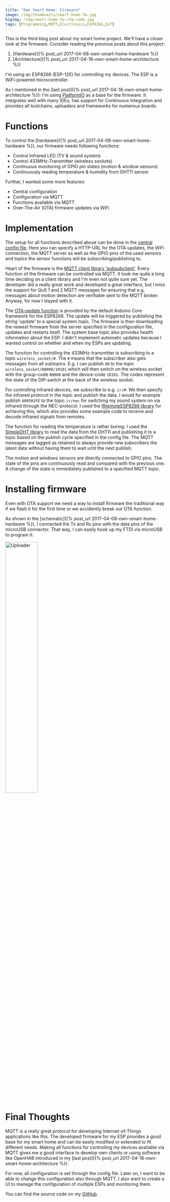```yaml
---
title: "Own Smart Home: Firmware"
image: /img/thumbnails/smart-home-fw.jpg
bigimg: /img/smart-home-fw-cfg-code.jpg
tags: [Programming,MQTT,Electronics,ESP8266,IoT]
---
```


This is the third blog post about my smart home project. We'll have a closer look at the firmware. Consider reading the previous posts about this project:

1. [Hardware]({% post_url 2017-04-08-own-smart-home-hardware %})
2. [Architecture]({% post_url 2017-04-16-own-smart-home-architecture %})

I'm using an ESP8266 (ESP-12E) for controlling my devices. The ESP is a WiFi-powered microcontroller.

As I mentioned in the [last post]({% post_url 2017-04-16-own-smart-home-architecture %}): I'm using [PlatformIO](http://platformio.org/) as a base for the firmware. It integrates well with many IDEs, has support for Continuous Integration and provides all toolchains, uploaders and frameworks for numerous boards.

# Functions

To control the [hardware]({% post_url 2017-04-08-own-smart-home-hardware %}), our firmware needs following functions:

- Control Infrared LED (TV & sound system)
- Control 433MHz-Transmitter (wireless sockets)
- Continuous monitoring of GPIO pin states (motion & window sensors)
- Continuously reading temperature & humidity from DHT11 sensor

Further, I wanted some more features:

- Central configuration
- Configuration via MQTT
- Functions available via MQTT
- Over-The-Air (OTA) firmware updates via WiFi

# Implementation

The setup for all functions described above can be done in the [central config file](https://github.com/lippertmarkus/esp8266-managed/blob/master/src/config.cpp). Here you can specify a HTTP-URL for the OTA-updates, the WiFi connection, the MQTT server as well as the GPIO pins of the used sensors and topics the sensor functions will be subscribing/publishing to.

Heart of the firmware is the [MQTT client library 'pubsubclient'](https://github.com/knolleary/pubsubclient/). Every function of the firmware can be controlled via MQTT. It took me quite a long time deciding on a client library and I'm even not quite sure yet. The developer did a really great work and developed a great interface, but I miss the support for QoS 1 and 2 MQTT messages for ensuring that e.g. messages about motion detection are verifiable sent to the MQTT broker. Anyway, for now I stayed with it.

The [OTA-update function](http://esp8266.github.io/Arduino/versions/2.0.0/doc/ota_updates/ota_updates.html#http-server) is provided by the default Arduino Core framework for the ESP8266. The update will be triggered by publishing the string 'update' to a special system topic. The firmware is then downloading the newest firmware from the server specified in the configuration file, updates and restarts itself. The system base topic also provides health information about the ESP. I didn't implement automatic updates because I wanted control on whether and when my ESPs are updating.

The function for controlling the 433MHz-transmitter is subscribing to a topic `wireless_socket/#`. The `#` means that the subscriber also gets messages from all subtopics. E.g. I can publish `ON` to the topic `wireless_socket/00000/10101` which will then switch on the wireless socket with the group-code `00000` and the device-code `10101`. The codes represent the state of the DIP-switch at the back of the wireless socket.

For controlling infrared devices, we subscribe to e.g. `ir/#`. We then specify the infrared protocol in the topic and publish the data. I would for example publish `400501FE` to the topic `ir/nec` for switching my sound system on via infrared through the NEC-protocol. I used the [IRremoteESP8266 library](https://github.com/markszabo/IRremoteESP8266) for achieving this, which also provides some example code to receive and decode infrared signals from remotes.

The function for reading the temperature is rather boring: I used the [SimpleDHT library](https://github.com/winlinvip/SimpleDHT) to read the data from the DHT11 and publishing it to a topic based on the publish cycle specified in the config file. The MQTT messages are tagged as retained to always provide new subscribers the latest data without having them to wait until the next publish. 

The motion and windows sensors are directly connected to GPIO pins. The state of the pins are continuously read and compared with the previous one. A change of the state is immediately published to a specified MQTT topic.

# Installing firmware

Even with OTA support we need a way to install firmware the traditional way if we flash it for the first time or we accidently break our OTA function.

As shown in the [schematic]({% post_url 2017-04-08-own-smart-home-hardware %}), I connected the Tx and Rx pins with the data pins of the microUSB connector. That way, I can easily hook up my FTDI via microUSB to program it:

<div class="center" markdown="1">
<img class="lazy" alt="Uploader" data-src="/assets/posts/own-smart-home-firmware/uploader.jpg" width="45%" />
</div>

# Final Thoughts

MQTT is a really great protocol for developing Internet-of-Things applications like this. The developed firmware for my ESP provides a good base for my smart home and can be easily modified or extended to fit different needs.
Making all functions for controlling my devices available via MQTT gives me a good interface to develop own clients or using software like OpenHAB introduced in my [last post]({% post_url 2017-04-16-own-smart-home-architecture %}).

For now, all configuration is set through the config file. Later on, I want to be able to change this configuration also through MQTT. I also want to create a UI to manage the configuration of multiple ESPs and monitoring them.

You can find the source code on my [GitHub](https://github.com/lippertmarkus/esp8266-managed).
